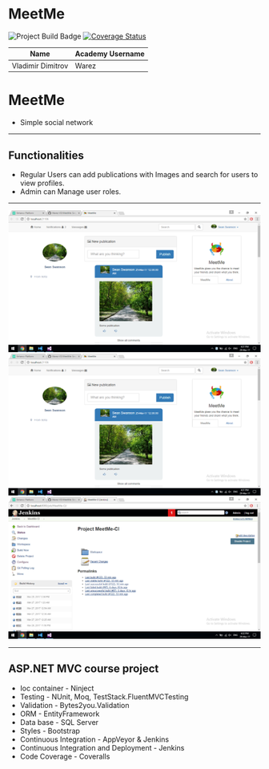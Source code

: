 # MeetMe

<img src="https://ci.appveyor.com/api/projects/status/o9fo3dvaui4ap5kt?svg=true" alt="Project Build Badge">
<a href='https://coveralls.io/github/Warez-VD/MeetMe?branch=master'><img src='https://coveralls.io/repos/github/Warez-VD/MeetMe/badge.svg?branch=master' alt='Coverage Status' /></a>

| Name              | Academy Username  |
|-------------------|-------------------|
|Vladimir Dimitrov  | Warez             |

# MeetMe
  - Simple social network
-----------------------------------------------------------------------------------------------------------------------

## Functionalities
 - Regular Users can add publications with Images and search for users to view profiles.
 - Admin can Manage user roles.
 
-----------------------------------------------------------------------------------------------------------------------

![Initial](./Screenshots/MeetMeHome.png)
![Initial](./Screenshots/MeetMeHome.png)
![Initial](./Screenshots/MeetMeJenkins.png)

-----------------------------------------------------------------------------------------------------------------------

## ASP.NET MVC course project
  - Ioc container - Ninject 
  - Testing - NUnit, Moq, TestStack.FluentMVCTesting
  - Validation - Bytes2you.Validation
  - ORM - EntityFramework
  - Data base - SQL Server
  - Styles - Bootstrap 
  - Continuous Integration - AppVeyor & Jenkins
  - Continuous Integration and Deployment - Jenkins
  - Code Coverage - Coveralls
